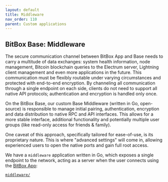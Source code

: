 ```yaml
---
layout: default
title: Middleware
nav_order: 110
parent: Custom applications
---
```

## BitBox Base: Middleware

The secure communication channel between BitBox App and Base needs to carry a multitude of data exchanges: system health information, node management, Bitcoin blockchain queries to the Electrum server, Lightning client management and even more applications in the future. This communication must be flexibly routable under varying circumstances and protected with end-to-end encryption. By channeling all communication through a single endpoint on each side, clients do not need to support all native API protocols; authentication and encryption is handled only once.

On the BitBox Base, our custom Base Middleware (written in Go, open-source) is responsible to manage initial pairing, authentication, encryption and data distribution to native RPC and API interfaces. This allows for a more stable interface, additional functionality and potentially multiple user groups (like read-only access for friends & family).

One caveat of this approach, specifically tailored for ease-of-use, is its proprietary nature. This is where "advanced settings" will come in, allowing experienced users to open the native ports and gain full root access.

We have a `middleware` application written in Go, which exposes a single endpoint to the network, acting as a server when the user connects using the [BitBox App](https://github.com/digitalbitbox/bitbox-wallet-app/):

[`middleware/`](https://github.com/digitalbitbox/bitbox-base/tree/master/middleware)
